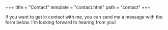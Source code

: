 +++
title = "Contact"
template = "contact.html"
path = "contact"
+++

If you want to get in contact with me, you can send me a message with the form below. I'm looking forward to hearing from you!

<iframe data-tally-src="https://tally.so/embed/wLYQWz?alignLeft=1&hideTitle=1&transparentBackground=1&dynamicHeight=1" loading="lazy" width="100%" height="372" frameborder="0" marginheight="0" marginwidth="0" title="Contact form"></iframe>
